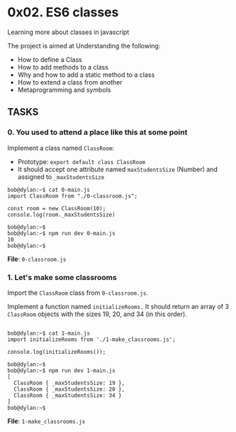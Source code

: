 # 0x02. ES6 classes

Learning more about classes in javascript

The project is aimed at Understanding the following:

* How to define a Class
* How to add methods to a class
* Why and how to add a static method to a class
* How to extend a class from another
* Metaprogramming and symbols


## TASKS


### 0. You used to attend a place like this at some point

Implement a class named `ClassRoom`:

* Prototype: `export default class ClassRoom`
* It should accept one attribute named `maxStudentsSize` (Number) and assigned to `_maxStudentsSize`

```
bob@dylan:~$ cat 0-main.js
import ClassRoom from "./0-classroom.js";

const room = new ClassRoom(10);
console.log(room._maxStudentsSize)

bob@dylan:~$ 
bob@dylan:~$ npm run dev 0-main.js 
10
bob@dylan:~$ 
```

**File**: `0-classroom.js`




### 1. Let's make some classrooms

Import the `ClassRoom` class from `0-classroom.js`.

Implement a function named `initializeRooms.` It should return an array of 3 `ClassRoom` objects with the sizes 19, 20, and 34 (in this order).

```

bob@dylan:~$ cat 1-main.js
import initializeRooms from './1-make_classrooms.js';

console.log(initializeRooms());

bob@dylan:~$ 
bob@dylan:~$ npm run dev 1-main.js 
[
  ClassRoom { _maxStudentsSize: 19 },
  ClassRoom { _maxStudentsSize: 20 },
  ClassRoom { _maxStudentsSize: 34 }
]
bob@dylan:~$ 
```


**File**: `1-make_classrooms.js`
